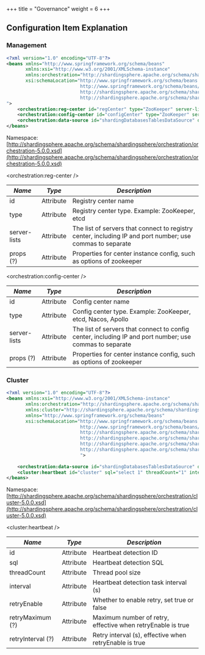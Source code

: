 +++
title = "Governance"
weight = 6
+++

## Configuration Item Explanation

### Management

```xml
<?xml version="1.0" encoding="UTF-8"?>
<beans xmlns="http://www.springframework.org/schema/beans"
       xmlns:xsi="http://www.w3.org/2001/XMLSchema-instance" 
       xmlns:orchestration="http://shardingsphere.apache.org/schema/shardingsphere/orchestration"
       xsi:schemaLocation="http://www.springframework.org/schema/beans
                           http://www.springframework.org/schema/beans/spring-beans.xsd
                           http://shardingsphere.apache.org/schema/shardingsphere/orchestration
                           http://shardingsphere.apache.org/schema/shardingsphere/orchestration/orchestration.xsd
">
    <orchestration:reg-center id="regCenter" type="ZooKeeper" server-lists="localhost:2181" />
    <orchestration:config-center id="configCenter" type="ZooKeeper" server-lists="localhost:2182" />
    <orchestration:data-source id="shardingDatabasesTablesDataSource" data-source-ref="realShardingDatabasesTablesDataSource" reg-center-ref="regCenter" config-center-ref="configCenter" overwrite="true" />
</beans>
```

Namespace: [http://shardingsphere.apache.org/schema/shardingsphere/orchestration/orchestration-5.0.0.xsd](http://shardingsphere.apache.org/schema/shardingsphere/orchestration/orchestration-5.0.0.xsd)

<orchestration:reg-center />

| *Name*        | *Type*     | *Description*                                                                                             |
| ------------- | ---------- | --------------------------------------------------------------------------------------------------------- |
| id            | Attribute  | Registry center name                                                                                      |
| type          | Attribute  | Registry center type. Example: ZooKeeper, etcd                                                            |
| server-lists  | Attribute  | The list of servers that connect to registry center, including IP and port number; use commas to separate |
| props (?)     | Attribute  | Properties for center instance config, such as options of zookeeper                                       |

<orchestration:config-center />

| *Name*        | *Type*     | *Description*                                                                                           |
| ------------- | ---------- | ------------------------------------------------------------------------------------------------------- |
| id            | Attribute  | Config center name                                                                                      |
| type          | Attribute  | Config center type. Example: ZooKeeper, etcd, Nacos, Apollo                                             |
| server-lists  | Attribute  | The list of servers that connect to config center, including IP and port number; use commas to separate |
| props (?)     | Attribute  | Properties for center instance config, such as options of zookeeper                                     |

### Cluster

```xml
<?xml version="1.0" encoding="UTF-8"?>
<beans xmlns:xsi="http://www.w3.org/2001/XMLSchema-instance"
       xmlns:orchestration="http://shardingsphere.apache.org/schema/shardingsphere/orchestration"
       xmlns:cluster="http://shardingsphere.apache.org/schema/shardingsphere/cluster"
       xmlns="http://www.springframework.org/schema/beans"
       xsi:schemaLocation="http://www.springframework.org/schema/beans
                           http://www.springframework.org/schema/beans/spring-beans.xsd
                           http://shardingsphere.apache.org/schema/shardingsphere/orchestration
                           http://shardingsphere.apache.org/schema/shardingsphere/orchestration/orchestration.xsd
                           http://shardingsphere.apache.org/schema/shardingsphere/cluster
                           http://shardingsphere.apache.org/schema/shardingsphere/cluster/cluster.xsd
                           ">
 
    <orchestration:data-source id="shardingDatabasesTablesDataSource" data-source-ref="realShardingDatabasesTablesDataSource" reg-center-ref="regCenter" cluster-ref="cluster" />
    <cluster:heartbeat id="cluster" sql="select 1" threadCount="1" interval="60" retryEnable="false" retryMaximum="3" retryInterval="3"/>
</beans>
```

Namespace: [http://shardingsphere.apache.org/schema/shardingsphere/orchestration/cluster-5.0.0.xsd](http://shardingsphere.apache.org/schema/shardingsphere/orchestration/cluster-5.0.0.xsd)

<cluster:heartbeat />

| *Name*            | *Type*    | *Description*                                               |
| ----------------- | --------- | ----------------------------------------------------------- |
| id                | Attribute | Heartbeat detection ID                                      |
| sql               | Attribute | Heartbeat detection SQL                                     |
| threadCount       | Attribute | Thread pool size                                            |
| interval          | Attribute | Heartbeat detection task interval (s)                       |
| retryEnable       | Attribute | Whether to enable retry, set true or false                  |
| retryMaximum (?)  | Attribute | Maximum number of retry, effective when retryEnable is true |
| retryInterval (?) | Attribute | Retry interval (s), effective when retryEnable is true      |
